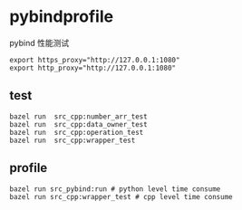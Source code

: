 # pybindprofile
pybind 性能测试

```shell
export https_proxy="http://127.0.0.1:1080"
export http_proxy="http://127.0.0.1:1080"
``` 

## test

```shell
bazel run  src_cpp:number_arr_test
bazel run  src_cpp:data_owner_test
bazel run  src_cpp:operation_test
bazel run  src_cpp:wrapper_test
```

## profile

```shell
bazel run src_pybind:run # python level time consume
bazel run src_cpp:wrapper_test # cpp level time consume

```
